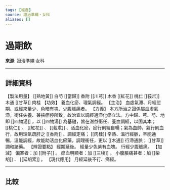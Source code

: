 ```yaml
---
tags: [經產]
source: 證治準繩‧女科
aliases: []
---
```


# 過期飲

**來源**: 證治準繩‧女科  

---

## 詳細資料
【製法用量】 [[熟地黃]] 白芍 [[當歸]] 香附 [[川芎]] 木香 [[紅花]] 桃仁 [[莪朮]] 木通 [[甘草]] 肉桂
【功效】
養血化瘀、理氣調經。
【主治】
血虛氣滯、月經愆期、或經來量少、色暗有塊、少腹脹痛者。
【方義】
本方所治之證係屬血虛氣滯，衝任失養、兼挾瘀停所致，故治宜以調經通滯化瘀立法。方中歸、芎、芍、地即 [[四物湯]] ，以 [[四物湯]] 為基礎，旨在滋益衝任、養血調經，以固其本； [[桃仁]] 、 [[紅花]] 、 [[莪朮]] 、活血化瘀，瘀行則經自暢；氣為血帥，氣行則血行，故用理氣疏肝之 [[香附]] 、調經定痛； [[肉桂]] 辛熱、溫行經脈，辛能通暢，溫能調經，故能助活血化瘀藥，調理衝任，更以 [[木通]] 行滯通脈； [[甘草]] 調和諸藥。
【辨證要點】
經期延後。
經量少色紫有血塊。
行經少腹脹痛。
【加減】
偏寒者：加 [[附子]] 。
瘀血明顯者：加 [[三稜]] 。
小腹脹痛甚者：加 [[柴胡]] 、 [[延胡索]] 。
【現代應用】
月經延後不行、痛經。

---

## 比較
